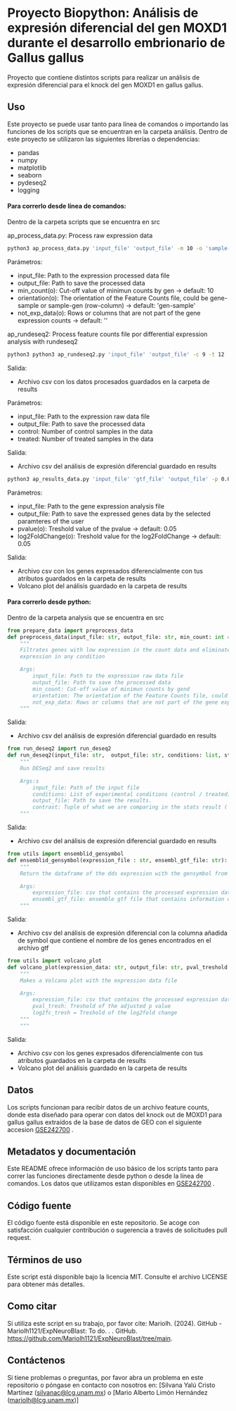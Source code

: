 # Proyecto Biopython: Análisis de expresión diferencial del gen MOXD1 durante el desarrollo embrionario de Gallus gallus

Proyecto que contiene distintos scripts para realizar un análisis de expresión diferencial para el knock del gen MOXD1 en gallus gallus. 

## Uso

Este proyecto se puede usar tanto para línea de comandos o importando las funciones de los scripts que se encuentran en la carpeta análisis. Dentro de este proyecto se utilizaron las siguientes librerías o dependencias:
+ pandas
+ numpy
+ matplotlib
+ seaborn
+ pydeseq2
+ logging

#### Para correrlo desde línea de comandos:
Dentro de la carpeta scripts que se encuentra en src

ap_process_data.py: Process raw expression data

``` bash
python3 ap_process_data.py 'input_file' 'output_file' -m 10 -o 'sample-gen' -n ''
```

Parámetros:
+ input_file: Path to the expression processed data file
+ output_file: Path to save the processed data
+ min_count(o): Cut-off value of minimun counts by gen -> default: 10
+ orientation(o): The orientation of the Feature Counts file, could be gene-sample or sample-gen (row-column) -> default: 'gen-sample'
+ not_exp_data(o): Rows or columns that are not part of the gene expression counts -> default: ''

ap_rundeseq2: Process feature counts file por differential expression analysis with rundeseq2

``` bash
python3 python3 ap_rundeseq2.py 'input_file' 'output_file' -c 9 -t 12 
```
Salida: 
+ Archivo csv con los datos procesados guardados en la carpeta de results

Parámetros:
+ input_file: Path to the expression raw data file
+ output_file: Path to save the processed data
+ control: Number of control samples in the data
+ treated: Number of treated samples in the data

Salida: 
+ Archivo csv del análisis de expresión diferencial guardado en results

``` bash
python3 ap_results_data.py 'input_file' 'gtf_file' 'output_file' -p 0.05 -l 1
```

Parámetros:
+ input_file: Path to the gene expression analysis file
+ output_file: Path to save the expressed genes data by the selected paramteres of the user
+ pvalue(o): Treshold value of the pvalue -> default: 0.05
+ log2FoldChange(o): Treshold value for the log2FoldChange -> default: 0.05

Salida: 
+ Archivo csv con los genes expresados diferencialmente con tus atributos guardados en la carpeta de results
+ Volcano plot del análisis guardado en la carpeta de results

#### Para correrlo desde python:
Dentro de la carpeta analysis que se encuentra en src

```python
from prepare_data import preprocess_data
def preprocess_data(input_file: str, output_file: str, min_count: int = 10 , orientation: str = 'gen-sample', not_exp_data: list = [])
    """
    Filtrates genes with low expression in the count data and eliminates genes with no 
    expression in any condition 

    Args:
        input_file: Path to the expression raw data file
        output_file: Path to save the processed data
        min_count: Cut-off value of minimun counts by gend
        orientation: The orientation of the Feature Counts file, could be gene-sample or sample-gen (row-column)
        not_exp_data: Rows or columns that are not part of the gene expression counts
    """
```
Salida:
+ Archivo csv del análisis de expresión diferencial guardado en results

```python
from run_deseq2 import run_deseq2
def run_deseq2(input_file: str,  output_file: str, conditions: list, stat_res_com: tuple):
    """
    Run DESeq2 and save results

    Args:s
        input_file: Path of the input file 
        conditions: List of experimental conditions (control / treated)
        output_file: Path to save the results. 
        contrast: Tuple of what we are comparing in the stats result ('condition', 'treated', 'control')
    """
```
Salida:
+ Archivo csv del análisis de expresión diferencial guardado en results

```python
from utils import ensemblid_gensymbol
def ensemblid_gensymbol(expression_file : str, ensembl_gtf_file: str):
    """
    Return the dataframe of the dds expression with the gensymbol from a gtf ensemble file 

    Args:
        expression_file: csv that contains the processed expression data
        ensembl_gtf_file: ensemble gtf file that contains information of the annotations of an specific organism
    """
```
Salida: 
+ Archivo csv del análisis de expresión diferencial con la columna añadida de symbol que contiene el nombre de los genes encontrados en el archivo gtf

```python
from utils import volcano_plot
def volcano_plot(expression_data: str, output_file: str, pval_treshold: int = 0.05, log2fc_treshold: int = 1):
    """
    Makes a Volcano plot with the expression data file 

    Args:
        expression_file: csv that contains the processed expression data
        pval_tresh: Treshold of the adjusted p value
        log2fc_tresh = Treshold of the log2fold change
    """
    """
```
Salida: 
+ Archivo csv con los genes expresados diferencialmente con tus atributos guardados en la carpeta de results
+ Volcano plot del análisis guardado en la carpeta de results

## Datos

Los scripts funcionan para recibir datos de un archivo feature counts, donde esta diseñado para operar con datos del knock out de MOXD1 para gallus gallus extraídos de la base de datos de GEO con el siguiente accesion [GSE242700](https://www.ncbi.nlm.nih.gov/geo/query/acc.cgi?acc=GSE242700) .

## Metadatos y documentación

Este README ofrece información de uso básico de los scripts tanto para correr las funciones directamente desde python o desde la línea de comandos. Los datos que utilizamos estan disponibles en [GSE242700](https://www.ncbi.nlm.nih.gov/geo/query/acc.cgi?acc=GSE242700) .

## Código fuente

El código fuente está disponible en este repositorio. Se acoge con satisfacción cualquier contribución o sugerencia a través de solicitudes pull request.

## Términos de uso

Este script está disponible bajo la licencia MIT. Consulte el archivo LICENSE para obtener más detalles.

## Como citar

Si utiliza este script en su trabajo, por favor cite: Mariolh. (2024). GitHub - Mariolh1121/ExpNeuroBlast: To do. . . GitHub. https://github.com/Mariolh1121/ExpNeuroBlast/tree/main.

## Contáctenos

Si tiene problemas o preguntas, por favor abra un problema en este repositorio o póngase en contacto con nosotros en: 
[Silvana Yalú Cristo Martínez (silvanac@lcg.unam.mx) o [Mario Alberto Limón Hernández (mariolh@lcg.unam.mx)]  
